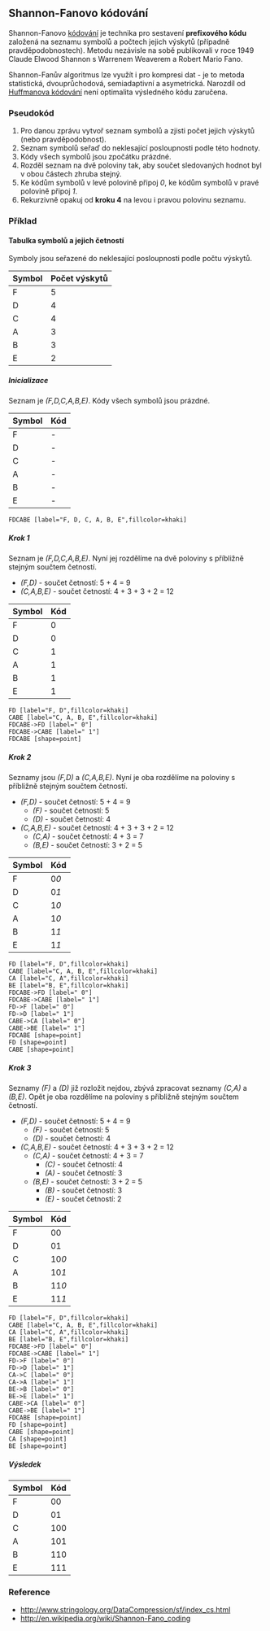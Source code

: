 ## Shannon-Fanovo kódování

Shannon-Fanovo [kódování](wiki/kodovani) je technika pro sestavení **prefixového kódu** založená na seznamu symbolů a počtech jejich výskytů (případně pravděpodobnostech). Metodu nezávisle na sobě publikovali v roce 1949 Claude Elwood Shannon s Warrenem Weaverem a Robert Mario Fano. 

Shannon-Fanův algoritmus lze využít i pro kompresi dat - je to metoda statistická, dvouprůchodová, semiadaptivní a asymetrická. Narozdíl od [Huffmanova kódování](wiki/kodovani-huffman) není optimalita výsledného kódu zaručena.

### Pseudokód

1. Pro danou zprávu vytvoř seznam symbolů a zjisti počet jejich výskytů (nebo pravděpodobnost).
1. Seznam symbolů seřaď do neklesající posloupnosti podle této hodnoty.
1. Kódy všech symbolů jsou zpočátku prázdné.
1. Rozděl seznam na dvě poloviny tak, aby součet sledovaných hodnot byl v obou částech zhruba stejný.
1. Ke kódům symbolů v levé polovině připoj *0*, ke kódům symbolů v pravé polovině připoj *1*.
1. Rekurzivně opakuj od **kroku 4** na levou i pravou polovinu seznamu.

### Příklad

#### Tabulka symbolů a jejich četností

Symboly jsou seřazené do neklesající posloupnosti podle počtu výskytů.

| Symbol | Počet výskytů |
|---|---|
| F | 5 |
| D | 4 |
| C | 4 |
| A | 3 |
| B | 3 |
| E | 2 |

##### Inicializace

Seznam je *(F,D,C,A,B,E)*. Kódy všech symbolů jsou prázdné.

| Symbol | Kód |
|---|---
| F | - |
| D | - |
| C | - | 
| A | - |
| B | - |
| E | - |

```dot:digraph
FDCABE [label="F, D, C, A, B, E",fillcolor=khaki]
```

##### Krok 1

Seznam je *(F,D,C,A,B,E)*. Nyní jej rozdělíme na dvě poloviny s příbližně stejným součtem četností.

- *(F,D)* - součet četností: 5 + 4 = 9
- *(C,A,B,E)* - součet četností: 4 + 3 + 3 + 2 = 12

| Symbol | Kód |
|---|---
| F | 0 |
| D | 0 |
| C | 1 |
| A | 1 |
| B | 1 |
| E | 1 |

```dot:digraph
FD [label="F, D",fillcolor=khaki]
CABE [label="C, A, B, E",fillcolor=khaki]
FDCABE->FD [label=" 0"]
FDCABE->CABE [label=" 1"]
FDCABE [shape=point]
```

##### Krok 2

Seznamy jsou *(F,D)* a *(C,A,B,E)*. Nyní je oba rozdělíme na poloviny s příbližně stejným součtem četností.

- *(F,D)* - součet četností: 5 + 4 = 9
  - *(F)* - součet četností: 5
  - *(D)* - součet četností: 4
- *(C,A,B,E)* - součet četností: 4 + 3 + 3 + 2 = 12
  - *(C,A)* - součet četností: 4 + 3 = 7
  - *(B,E)* - součet četností: 3 + 2 = 5

| Symbol | Kód |
|---|--- | 
| F | 0*0* |
| D | 0*1* |
| C | 1*0* |
| A | 1*0* | 
| B | 1*1* |
| E | 1*1* |

```dot:digraph
FD [label="F, D",fillcolor=khaki]
CABE [label="C, A, B, E",fillcolor=khaki]
CA [label="C, A",fillcolor=khaki]
BE [label="B, E",fillcolor=khaki]
FDCABE->FD [label=" 0"]
FDCABE->CABE [label=" 1"]
FD->F [label=" 0"]
FD->D [label=" 1"]
CABE->CA [label=" 0"]
CABE->BE [label=" 1"]
FDCABE [shape=point]
FD [shape=point]
CABE [shape=point]
```

##### Krok 3

Seznamy *(F)* a *(D)* již rozložit nejdou, zbývá zpracovat seznamy *(C,A)* a *(B,E)*. Opět je oba rozdělíme na poloviny s příbližně stejným součtem četností.

- *(F,D)* - součet četností: 5 + 4 = 9
  - *(F)* - součet četností: 5
  - *(D)* - součet četností: 4
- *(C,A,B,E)* - součet četností: 4 + 3 + 3 + 2 = 12
  - *(C,A)* - součet četností: 4 + 3 = 7
    - *(C)* - součet četností: 4
    - *(A)* - součet četností: 3
  - *(B,E)* - součet četností: 3 + 2 = 5
    - *(B)* - součet četností: 3
    - *(E)* - součet četností: 2

| Symbol | Kód |
|---|---|
| F | 00 |
| D | 01 |
| C | 10*0* |
| A | 10*1* |
| B | 11*0* |
| E | 11*1* |

```dot:digraph
FD [label="F, D",fillcolor=khaki]
CABE [label="C, A, B, E",fillcolor=khaki]
CA [label="C, A",fillcolor=khaki]
BE [label="B, E",fillcolor=khaki]
FDCABE->FD [label=" 0"]
FDCABE->CABE [label=" 1"]
FD->F [label=" 0"]
FD->D [label=" 1"]
CA->C [label=" 0"]
CA->A [label=" 1"]
BE->B [label=" 0"]
BE->E [label=" 1"]
CABE->CA [label=" 0"]
CABE->BE [label=" 1"]
FDCABE [shape=point]
FD [shape=point]
CABE [shape=point]
CA [shape=point]
BE [shape=point]
```

##### Výsledek

| Symbol | Kód |
|---|---|
| F | 00 |
| D | 01 |
| C | 100 |
| A | 101 |
| B | 110 |
| E | 111 |

### Reference

- http://www.stringology.org/DataCompression/sf/index_cs.html
- http://en.wikipedia.org/wiki/Shannon-Fano_coding